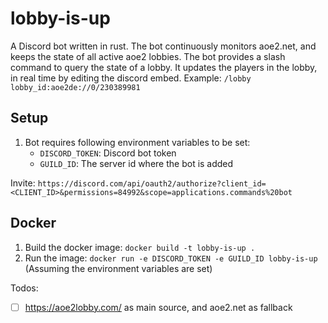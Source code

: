 # lobby-is-up
A Discord bot written in rust. 
The bot continuously monitors aoe2.net, and keeps the state of all active aoe2 lobbies.
The bot provides a slash command to query the state of a lobby. It updates the players in the lobby, in real time by editing the discord embed.
Example: `/lobby lobby_id:aoe2de://0/230389981`

## Setup
1. Bot requires following environment variables to be set:
    - `DISCORD_TOKEN`: Discord bot token
    - `GUILD_ID`: The server id where the bot is added

Invite: `https://discord.com/api/oauth2/authorize?client_id=<CLIENT_ID>&permissions=84992&scope=applications.commands%20bot`

## Docker
1. Build the docker image: `docker build -t lobby-is-up .`
2. Run the image: `docker run -e DISCORD_TOKEN -e GUILD_ID lobby-is-up` (Assuming the environment variables are set)


Todos:
- [ ] https://aoe2lobby.com/ as main source, and aoe2.net as fallback